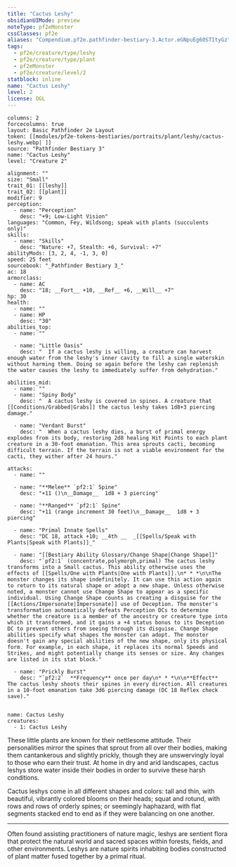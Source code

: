 ```yaml
---
title: "Cactus Leshy"
obsidianUIMode: preview
noteType: pf2eMonster
cssClasses: pf2e
aliases: "Compendium.pf2e.pathfinder-bestiary-3.Actor.eGNpuEg60STItyGz" 
tags:
  - pf2e/creature/type/leshy
  - pf2e/creature/type/plant
  - pf2eMonster
  - pf2e/creature/level/2
statblock: inline
name: "Cactus Leshy"
level: 2
license: OGL
---
```


```statblock
columns: 2
forcecolumns: true
layout: Basic Pathfinder 2e Layout
token: [[modules/pf2e-tokens-bestiaries/portraits/plant/leshy/cactus-leshy.webp| ]]
source: "Pathfinder Bestiary 3"
name: "Cactus Leshy"
level: "Creature 2"

alignment: ""
size: "Small"
trait_01: [[leshy]]
trait_02: [[plant]]
modifier: 9
perception:
  - name: "Perception"
    desc: "+9; Low-Light Vision"
languages: "Common, Fey, Wildsong; speak with plants (succulents only)"
skills:
  - name: "Skills"
    desc: "Nature: +7, Stealth: +6, Survival: +7"
abilityMods: [3, 2, 4, -1, 3, 0]
speed: 25 feet
sourcebook: "_Pathfinder Bestiary 3_"
ac: 18
armorclass:
  - name: AC
    desc: "18; __Fort__ +10, __Ref__ +6, __Will__ +7"
hp: 30
health:
  - name: ""
  - name: HP
    desc: "30"
abilities_top:
  - name: ""

  - name: "Little Oasis"
    desc: "  If a cactus leshy is willing, a creature can harvest enough water from the leshy's inner cavity to fill a single waterskin without harming them. Doing so again before the leshy can replenish the water causes the leshy to immediately suffer from dehydration."

abilities_mid:
  - name: ""
  - name: "Spiny Body"
    desc: "  A cactus leshy is covered in spines. A creature that [[Conditions/Grabbed|Grabs]] the cactus leshy takes 1d8+3 piercing damage."

  - name: "Verdant Burst"
    desc: "  When a cactus leshy dies, a burst of primal energy explodes from its body, restoring 2d8 healing Hit Points to each plant creature in a 30-foot emanation. This area sprouts cacti, becoming difficult terrain. If the terrain is not a viable environment for the cacti, they wither after 24 hours."

attacks:
  - name: ""

  - name: "**Melee** `pf2:1` Spine"
    desc: "+11 ()\n__Damage__  1d8 + 3 piercing"

  - name: "**Ranged** `pf2:1` Spine"
    desc: "+11 (range increment 30 feet)\n__Damage__  1d8 + 3 piercing"

  - name: "Primal Innate Spells"
    desc: "DC 18, attack +10; __4th __  _[[Spells/Speak with Plants|Speak with Plants]]_"

  - name: "[[Bestiary Ability Glossary/Change Shape|Change Shape]]"
    desc: "`pf2:1` (concentrate,polymorph,primal) The cactus leshy transforms into a Small cactus. This ability otherwise uses the effects of [[Spells/One with Plants|One with Plants]].\n* * *\n\nThe monster changes its shape indefinitely. It can use this action again to return to its natural shape or adopt a new shape. Unless otherwise noted, a monster cannot use Change Shape to appear as a specific individual. Using Change Shape counts as creating a disguise for the [[Actions/Impersonate|Impersonate]] use of Deception. The monster's transformation automatically defeats Perception DCs to determine whether the creature is a member of the ancestry or creature type into which it transformed, and it gains a +4 status bonus to its Deception DC to prevent others from seeing through its disguise. Change Shape abilities specify what shapes the monster can adopt. The monster doesn't gain any special abilities of the new shape, only its physical form. For example, in each shape, it replaces its normal Speeds and Strikes, and might potentially change its senses or size. Any changes are listed in its stat block."

  - name: "Prickly Burst"
    desc: "`pf2:2`  **Frequency** once per day\n* * *\n\n**Effect** The cactus leshy shoots their spines in every direction. All creatures in a 10-foot emanation take 3d6 piercing damage (DC 18 Reflex check save)."
 
```

```encounter-table
name: Cactus Leshy
creatures:
  - 1: Cactus Leshy
```



These little plants are known for their nettlesome attitude. Their personalities mirror the spines that sprout from all over their bodies, making them cantankerous and slightly prickly, though they are unswervingly loyal to those who earn their trust. At home in dry and arid landscapes, cactus leshys store water inside their bodies in order to survive these harsh conditions.

Cactus leshys come in all different shapes and colors: tall and thin, with beautiful, vibrantly colored blooms on their heads; squat and rotund, with rows and rows of orderly spines; or seemingly haphazard, with flat segments stacked end to end as if they were balancing on one another.

* * *

Often found assisting practitioners of nature magic, leshys are sentient flora that protect the natural world and sacred spaces within forests, fields, and other environments. Leshys are nature spirits inhabiting bodies constructed of plant matter fused together by a primal ritual.
